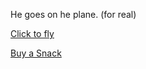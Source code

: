 He goes on he plane. (for real)


[Click to fly](turbulence/enter-turbulence.md)

[Buy a Snack](drive-to-airport/missflight.md)
